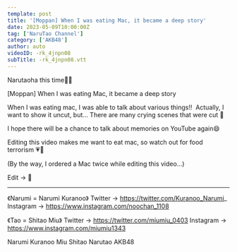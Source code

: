 ```yaml
---
template: post
title: '[Moppan] When I was eating Mac, it became a deep story'
date: 2023-05-09T10:00:00Z
tag: ['NaruTao Channel']
category: ['AKB48']
author: auto 
videoID: -rk_4jnpn08
subTitle: -rk_4jnpn08.vtt
---
```

Narutaoha this time🐻🐡

[Moppan] When I was eating Mac, it became a deep story

When I was eating mac, I was able to talk about various things!! ️
Actually, I want to show it uncut, but...
There are many crying scenes that were cut 🥺

I hope there will be a chance to talk about memories on YouTube again😄

Editing this video makes me want to eat mac, so watch out for food terrorism 💗🍔

(By the way, I ordered a Mac twice while editing this video...)

Edit → 🐡


-------------------------------------------------- -----------------------------------
《Narumi = Narumi Kuranoo》
Twitter → https://twitter.com/Kuranoo_Narumi_
Instagram → https://www.instagram.com/noochan_1108

《Tao = Shitao Miu》
Twitter → https://twitter.com/miumiu_0403
Instagram → https://www.instagram.com/miumiu1343

Narumi Kuranoo Miu Shitao Narutao AKB48